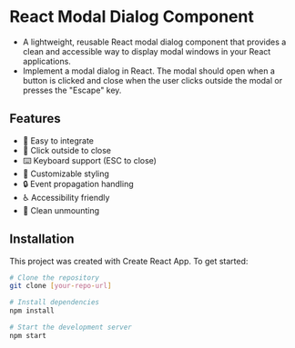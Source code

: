 # React Modal Dialog Component

- A lightweight, reusable React modal dialog component that provides a clean and accessible way to display modal windows in your React applications.
- Implement a modal dialog in React. The modal should open when a button is clicked and close when the user clicks outside the modal or presses the "Escape" key.

## Features

- 🚀 Easy to integrate
- 🎯 Click outside to close
- ⌨️ Keyboard support (ESC to close)
- 🎨 Customizable styling
- 🔒 Event propagation handling
- ♿ Accessibility friendly
- 🔄 Clean unmounting

## Installation

This project was created with Create React App. To get started:

```bash
# Clone the repository
git clone [your-repo-url]

# Install dependencies
npm install

# Start the development server
npm start